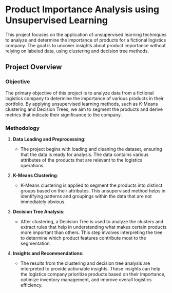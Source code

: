 # Product Importance Analysis using Unsupervised Learning

This project focuses on the application of unsupervised learning techniques to analyze and determine the importance of products for a fictional logistics company. The goal is to uncover insights about product importance without relying on labeled data, using clustering and decision tree methods.

## Project Overview

### Objective
The primary objective of this project is to analyze data from a fictional logistics company to determine the importance of various products in their portfolio. By applying unsupervised learning methods, such as K-Means clustering and Decision Trees, we aim to segment the products and derive metrics that indicate their significance to the company.

### Methodology
1. **Data Loading and Preprocessing**:
   - The project begins with loading and cleaning the dataset, ensuring that the data is ready for analysis. The data contains various attributes of the products that are relevant to the logistics operations.

2. **K-Means Clustering**:
   - K-Means clustering is applied to segment the products into distinct groups based on their attributes. This unsupervised method helps in identifying patterns and groupings within the data that are not immediately obvious.

3. **Decision Tree Analysis**:
   - After clustering, a Decision Tree is used to analyze the clusters and extract rules that help in understanding what makes certain products more important than others. This step involves interpreting the tree to determine which product features contribute most to the segmentation.

4. **Insights and Recommendations**:
   - The results from the clustering and decision tree analysis are interpreted to provide actionable insights. These insights can help the logistics company prioritize products based on their importance, optimize inventory management, and improve overall logistics efficiency.

